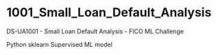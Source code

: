 # 1001_Small_Loan_Default_Analysis
DS-UA1001 - Small Loan Default Analysis - FICO ML Challenge 

Python sklearn Supervised ML model
